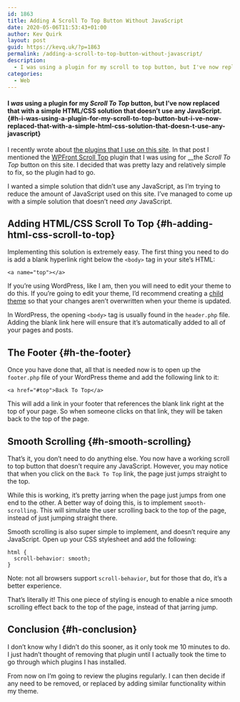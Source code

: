 ```yaml
---
id: 1863
title: Adding A Scroll To Top Button Without JavaScript
date: 2020-05-06T11:53:43+01:00
author: Kev Quirk
layout: post
guid: https://kevq.uk/?p=1863
permalink: /adding-a-scroll-to-top-button-without-javascript/
description:
  - I was using a plugin for my scroll to top button, but I've now replaced that with a simple HTML/CSS solution that doesn't use any JavaScript. Here's how...
categories:
  - Web
---
```

#### I _was_ using a plugin for my _Scroll To Top_ button, but I&#8217;ve now replaced that with a simple HTML/CSS solution that doesn&#8217;t use any JavaScript. {#h-i-was-using-a-plugin-for-my-scroll-to-top-button-but-i-ve-now-replaced-that-with-a-simple-html-css-solution-that-doesn-t-use-any-javascript}

I recently wrote about [the plugins that I use on this site](https://kevq.uk/which-wordpress-plugins-i-use/). In that post I mentioned the [WPFront Scroll Top](https://wordpress.org/plugins/wpfront-scroll-top/) plugin that I was using for __the _Scroll To Top_ button on this site. I decided that was pretty lazy and relatively simple to fix, so the plugin had to go.

I wanted a simple solution that didn&#8217;t use any JavaScript, as I&#8217;m trying to reduce the amount of JavaScript used on this site. I&#8217;ve managed to come up with a simple solution that doesn&#8217;t need _any_ JavaScript.

## Adding HTML/CSS Scroll To Top {#h-adding-html-css-scroll-to-top}

Implementing this solution is extremely easy. The first thing you need to do is add a blank hyperlink right below the `<body>` tag in your site&#8217;s HTML:

<pre class="wp-block-code"><code>&lt;a name="top">&lt;/a></code></pre>

If you&#8217;re using WordPress, like I am, then you will need to edit your theme to do this. If you&#8217;re going to edit your theme, I&#8217;d recommend creating a [child theme](https://codex.wordpress.org/Child_Themes) so that your changes aren&#8217;t overwritten when your theme is updated.

In WordPress, the opening `<body>` tag is usually found in the `header.php` file. Adding the blank link here will ensure that it&#8217;s automatically added to all of your pages and posts.

## The Footer {#h-the-footer}

Once you have done that, all that is needed now is to open up the `footer.php` file of your WordPress theme and add the following link to it:

<pre class="wp-block-code"><code>&lt;a href="#top">Back To Top&lt;/a></code></pre>

This will add a link in your footer that references the blank link right at the top of your page. So when someone clicks on that link, they will be taken back to the top of the page.

## Smooth Scrolling {#h-smooth-scrolling}

That&#8217;s it, you don&#8217;t need to do anything else. You now have a working scroll to top button that doesn&#8217;t require any JavaScript. However, you may notice that when you click on the `Back To Top` link, the page just jumps straight to the top.

While this is working, it&#8217;s pretty jarring when the page just jumps from one end to the other. A better way of doing this, is to implement `smooth-scrolling`. This will simulate the user scrolling back to the top of the page, instead of just jumping straight there.

Smooth scrolling is also super simple to implement, and doesn&#8217;t require any JavaScript. Open up your CSS stylesheet and add the following:

<pre class="wp-block-code"><code>html {
  scroll-behavior: smooth;
}</code></pre>

<p class="has-white-color has-blue-background-color has-text-color has-background">
  Note: not all browsers support <code>scroll-behavior</code>, but for those that do, it&#8217;s a better experience.
</p>

That&#8217;s literally it! This one piece of styling is enough to enable a nice smooth scrolling effect back to the top of the page, instead of that jarring jump.

## Conclusion {#h-conclusion}

I don&#8217;t know why I didn&#8217;t do this sooner, as it only took me 10 minutes to do. I just hadn&#8217;t thought of removing that plugin until I actually took the time to go through which plugins I has installed.

From now on I&#8217;m going to review the plugins regularly. I can then decide if any need to be removed, or replaced by adding similar functionality within my theme.
